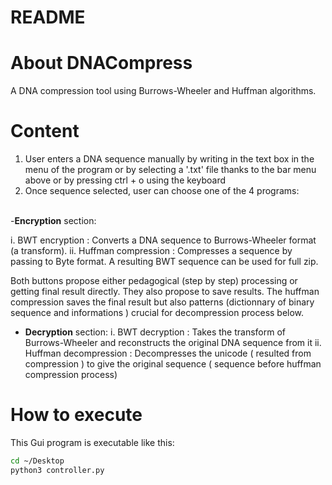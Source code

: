 README
======

# About DNACompress
A DNA compression tool using Burrows-Wheeler and Huffman algorithms.

# Content
1) User enters a DNA sequence manually by writing in the text box in the menu of the program or by selecting a '.txt' file thanks to the bar menu above or by pressing ctrl + o using the keyboard
2) Once sequence selected, user can choose one of the 4 programs:
<br>
-<b>Encryption</b> section: 

i. BWT encryption : Converts a DNA sequence to Burrows-Wheeler format (a transform).
ii. Huffman compression : Compresses a sequence by passing to Byte format. A resulting BWT sequence can be used for full zip.

Both buttons propose either pedagogical (step by step) processing or getting final result directly. They also propose to save results. The huffman compression saves the final result but also patterns (dictionnary of binary sequence and informations ) crucial for decompression process below.

- <b>Decryption</b> section: 
i. BWT decryption : Takes the transform of Burrows-Wheeler and reconstructs the original DNA sequence from it
ii. Huffman decompression : Decompresses the unicode ( resulted from compression ) to give the original sequence ( sequence before huffman compression process)



# How to execute
This Gui program is executable like this:

```bash
cd ~/Desktop
python3 controller.py

```
